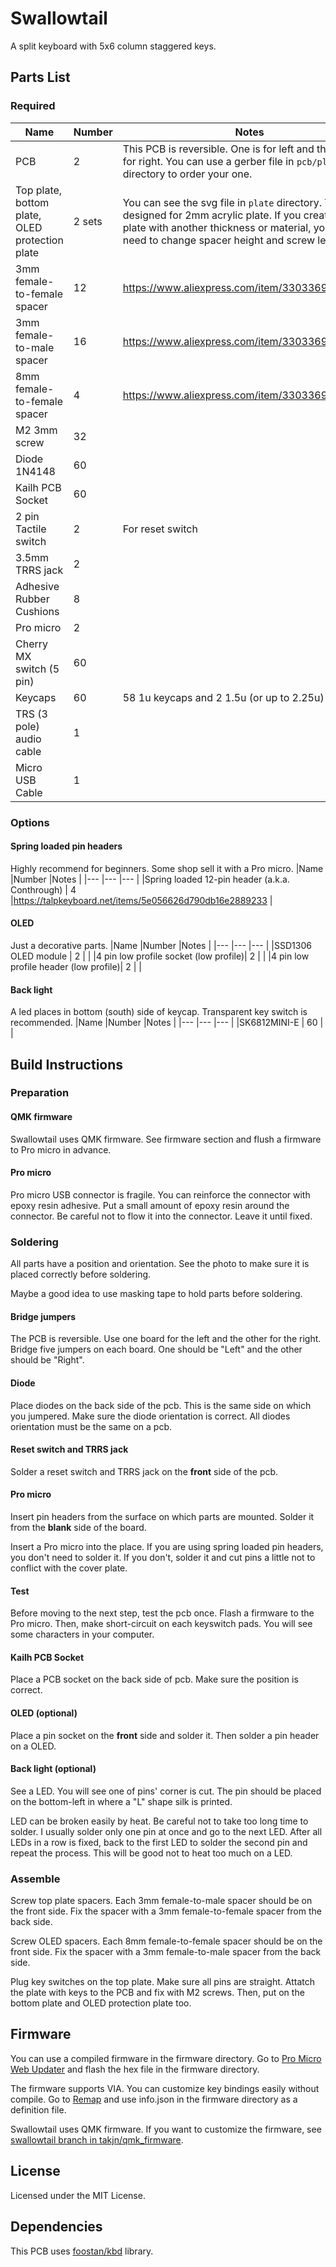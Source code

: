 # Swallowtail
A split keyboard with 5x6 column staggered keys.

## Parts List
### Required

|Name |Number |Notes |
|--- |--- |--- |
|PCB | 2 | This PCB is reversible. One is for left and the other is for right. You can use a gerber file in `pcb/plot` directory to order your one. |
|Top plate, bottom plate, OLED protection plate | 2 sets | You can see the svg file in `plate` directory. This is designed for 2mm acrylic plate. If you create your plate with another thickness or material, you may need to change spacer height and screw length. |
|3mm female-to-female spacer | 12 |https://www.aliexpress.com/item/33033691154.html |
|3mm female-to-male spacer | 16 |https://www.aliexpress.com/item/33033691154.html |
|8mm female-to-female spacer | 4 |https://www.aliexpress.com/item/33033691154.html |
|M2 3mm screw | 32 | |
|Diode 1N4148 | 60 | |
|Kailh PCB Socket | 60 | |
|2 pin Tactile switch | 2 | For reset switch |
|3.5mm TRRS jack | 2 | |
|Adhesive Rubber Cushions | 8 | |
|Pro micro | 2 | |
|Cherry MX switch (5 pin) | 60 | |
|Keycaps | 60 | 58 1u keycaps and 2 1.5u (or up to 2.25u) keycaps|
|TRS (3 pole) audio cable | 1 | |
|Micro USB Cable | 1 | |

### Options
#### Spring loaded pin headers
Highly recommend for beginners. Some shop sell it with a Pro micro.
|Name |Number |Notes |
|--- |--- |--- |
|Spring loaded 12-pin header (a.k.a. Conthrough) | 4 |https://talpkeyboard.net/items/5e056626d790db16e2889233  |

#### OLED
Just a decorative parts.
|Name |Number |Notes |
|--- |--- |--- |
|SSD1306 OLED module | 2 | |
|4 pin low profile socket (low profile)| 2 | |
|4 pin low profile header (low profile)| 2 | |

#### Back light
A led places in bottom (south) side of keycap. Transparent key switch is recommended.
|Name |Number |Notes |
|--- |--- |--- |
|SK6812MINI-E | 60 | |

## Build Instructions

### Preparation
#### QMK firmware
Swallowtail uses QMK firmware. See firmware section and flush a firmware to Pro micro in advance.

#### Pro micro
Pro micro USB connector is fragile. You can reinforce the connector with epoxy resin adhesive. Put a small amount of epoxy resin around the connector. Be careful not to flow it into the connector. Leave it until fixed.

### Soldering
All parts have a position and orientation. See the photo to make sure it is placed correctly before soldering.

Maybe a good idea to use masking tape to hold parts before soldering.

#### Bridge jumpers
The PCB is reversible. Use one board for the left and the other for the right.
Bridge five jumpers on each board. One should be "Left" and the other should be "Right".

#### Diode
Place diodes on the back side of the pcb. This is the same side on which you jumpered. Make sure the diode orientation is correct. All diodes orientation must be the same on a pcb.

#### Reset switch and TRRS jack
Solder a reset switch and TRRS jack on the **front** side of the pcb.

#### Pro micro
Insert pin headers from the surface on which parts are mounted. Solder it from the **blank** side of the board.

Insert a Pro micro into the place. If you are using spring loaded pin headers, you don't need to solder it. If you don't, solder it and cut pins a little not to conflict with the cover plate.

#### Test
Before moving to the next step, test the pcb once. Flash a firmware to the Pro micro. Then, make short-circuit on each keyswitch pads. You will see some characters in your computer.

#### Kailh PCB Socket
Place a PCB socket on the back side of pcb. Make sure the position is correct.

#### OLED (optional)
Place a pin socket on the **front** side and solder it. Then solder a pin header on a OLED.

#### Back light (optional)
See a LED. You will see one of pins' corner is cut. The pin should be placed on the bottom-left in where a "L" shape silk is printed.

LED can be broken easily by heat. Be careful not to take too long time to solder. I usually solder only one pin at once and go to the next LED. After all LEDs in a row is fixed, back to the first LED to solder the second pin and repeat the process. This will be good not to heat too much on a LED.

### Assemble
Screw top plate spacers. Each 3mm female-to-male spacer should be on the front side. Fix the spacer with a 3mm female-to-female spacer from the back side.

Screw OLED spacers. Each 8mm female-to-female spacer should be on the front side. Fix the spacer with a 3mm female-to-male spacer from the back side.

Plug key switches on the top plate. Make sure all pins are straight. Attatch the plate with keys to the PCB and fix with M2 screws. Then, put on the bottom plate and OLED protection plate too.

## Firmware
You can use a compiled firmware in the firmware directory. Go to [Pro Micro Web Updater](https://sekigon-gonnoc.github.io/promicro-web-updater/index.html) and flash the hex file in the firmware directory.

The firmware supports VIA. You can customize key bindings easily without compile. Go to [Remap](https://remap-keys.app/) and use info.json in the firmware directory as a definition file.

Swallowtail uses QMK firmware. If you want to customize the firmware, see [swallowtail branch in takjn/qmk_firmware](https://github.com/takjn/qmk_firmware/tree/swallowtail/keyboards/swallowtail).

## License
Licensed under the MIT License.

## Dependencies
This PCB uses [foostan/kbd](https://github.com/foostan/kbd) library.
